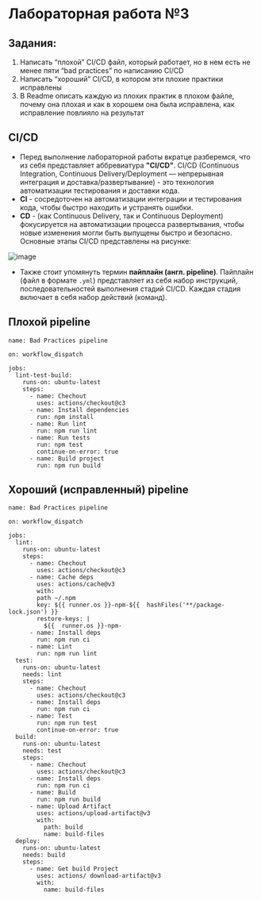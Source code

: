 # Лабораторная работа №3

## Задания:

1. Написать “плохой” CI/CD файл, который работает, но в нем есть не менее пяти “bad practices” по написанию CI/CD
2. Написать “хороший” CI/CD, в котором эти плохие практики исправлены
3. В Readme описать каждую из плохих практик в плохом файле, почему она плохая и как в хорошем она была исправлена, как исправление повлияло на результат

## CI/CD

* Перед выполнение лабораторной работы вкратце разберемся, что из себя представляет аббревиатура **"CI/CD"**. CI/CD (Continuous Integration, Continuous Delivery/Deployment — непрерывная интеграция и доставка/развертывание) - это технология автоматизации тестирования и доставки кода.
* **CI** - сосредоточен на автоматизации интеграции и тестирования кода, чтобы быстро находить и устранять ошибки.
* **CD** - (как Continuous Delivery, так и Continuous Deployment) фокусируется на автоматизации процесса развертывания, чтобы новые изменения могли быть выпущены быстро и безопасно. Основные этапы CI/CD представлены на рисунке:
 
![image](https://github.com/user-attachments/assets/6709a67d-93a2-4643-bd76-46ea7de9b9ef)

* Также стоит упомянуть термин **пайплайн (англ. pipeline)**. Пайплайн (файл в формате `.yml`) представляет из себя набор инструкций, последовательностей выполнения стадий CI/CD. Каждая стадия включает в себя набор действий (команд).

## Плохой pipeline

```
name: Bad Practices pipeline

on: workflow_dispatch

jobs:
  lint-test-build:
    runs-on: ubuntu-latest
    steps:
      - name: Chechout
        uses: actions/checkout@c3
      - name: Install dependencies
        run: npm install
      - name: Run lint
        run: npm run lint
      - name: Run tests
        run: npm test
        continue-on-error: true
      - name: Build project
        run: npm run build
```

## Хороший (исправленный) pipeline

```
name: Bad Practices pipeline

on: workflow_dispatch

jobs:
  lint:
    runs-on: ubuntu-latest
    steps:
      - name: Chechout
        uses: actions/checkout@c3
      - name: Cache deps
        uses: actions/cache@v3
        with:
        path ~/.npm
        key: ${{ runner.os }}-npm-${{  hashFiles('**/package-lock.json') }}
        restore-keys: |
          ${{  runner.os }}-npm-
      - name: Install deps
        run: npm run ci
      - name: Lint
        run: npm run lint
  test:
    runs-on: ubuntu-latest
    needs: lint
    steps:
      - name: Chechout
        uses: actions/checkout@c3
      - name: Install deps
        run: npm run ci
      - name: Test
        run: npm run test
        continue-on-error: true
  build:
    runs-on: ubuntu-latest
    needs: test
    steps:
      - name: Chechout
        uses: actions/checkout@c3
      - name: Install deps
        run: npm run ci
      - name: Build
        run: npm run build
      - name: Upload Artifact
        uses: actions/upload-artifact@v3
        with:
          path: build
          name: build-files
  deploy:
    runs-on: ubuntu-latest
    needs: build
    steps:
      - name: Get build Project
        uses: actions/ download-artifact@v3
        with:
          name: build-files
```
